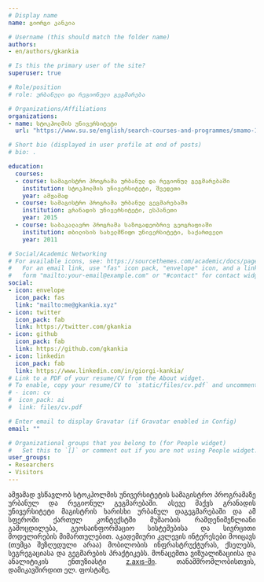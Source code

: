 ```yaml
---
# Display name
name: გიორგი კანკია

# Username (this should match the folder name)
authors:
- en/authors/gkankia

# Is this the primary user of the site?
superuser: true

# Role/position
# role: ურბანული და რეგიონული გეგმარება

# Organizations/Affiliations
organizations:
- name: სტოკჰოლმის უნივერსიტეტი
  url: "https://www.su.se/english/search-courses-and-programmes/smamo-1.411370"

# Short bio (displayed in user profile at end of posts)
# bio: .

education:
  courses:
  - course: სამაგისტრო პროგრამა ურბანულ და რეგიონულ გეგმარებაში
    institution: სტოკჰოლმის უნივერსიტეტი, შვედეთი
    year: ამჟამად
  - course: სამაგისტრო პროგრამა ურბანულ გეგმარებაში
    institution: გრანადის უნივერსიტეტი, ესპანეთი
    year: 2015
  - course: საბაკალავრო პროგრამა საზოგადეობრივ გეოგრაფიაში
    institution: თბილისის სახელმწიფო უნივერსიტეტი, საქართველო
    year: 2011

# Social/Academic Networking
# For available icons, see: https://sourcethemes.com/academic/docs/page-builder/#icons
#   For an email link, use "fas" icon pack, "envelope" icon, and a link in the
#   form "mailto:your-email@example.com" or "#contact" for contact widget.
social:
- icon: envelope
  icon_pack: fas
  link: "mailto:me@gkankia.xyz"
- icon: twitter
  icon_pack: fab
  link: https://twitter.com/gkankia
- icon: github
  icon_pack: fab
  link: https://github.com/gkankia
- icon: linkedin
  icon_pack: fab
  link: https://www.linkedin.com/in/giorgi-kankia/
# Link to a PDF of your resume/CV from the About widget.
# To enable, copy your resume/CV to `static/files/cv.pdf` and uncomment the lines below.
# - icon: cv
#  icon_pack: ai
#  link: files/cv.pdf

# Enter email to display Gravatar (if Gravatar enabled in Config)
email: ""

# Organizational groups that you belong to (for People widget)
#   Set this to `[]` or comment out if you are not using People widget.
user_groups:
- Researchers
- Visitors
---
```

<p align="justify">
ამჟამად ვსწავლობ სტოკჰოლმის უნივერსიტეტის სამაგისტრო პროგრამაზე ურბანულ და რეგიონულ გეგმარებაში. ასევე მაქვს გრანადის უნივერსიტეტი მაგისტრის ხარისხი ურბანულ დაგეგმარებაში და ამ სფეროში ქართულ კონტექსტში მუშაობის რამდენიმეწლიანი გამოცდილება, გეოსაინფორმაციო სისტემებისა და სივრცითი მოდელირების მიმართულებით. აკადემიური კვლევის ინტერესები მოიცავს (თუმცა შეზღუდული არაა) მობილობის ინფრასტრუქტურას, ქსელებს, სეგრეგაციასა და გეგმარების პრაქტიკებს. მონაცემთა ვიზუალიზაციისა და ანალიტიკის ენთუზიასტი <a href="https://medium.com/profoundly-seen">z.axıs-ში</a>. თანამშრომლობისთვის, დამიკავშირდით ელ. ფოსტაზე.</p>